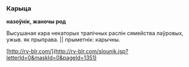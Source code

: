### Карыца
**назоўнік, жаночы род**

Высушаная кара некаторых трапічных раслін сямейства лаўровых, ужыв. як прыправа. || прыметнік: карычны.

<a rel="author">[http://rv-blr.com/](http://rv-blr.com/slounik.jsp?letterId=0&maskId=0&pageId=1351)</a>
